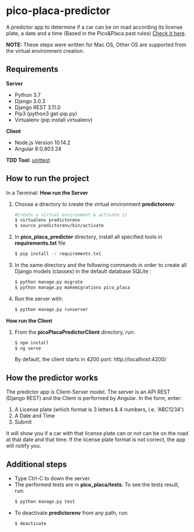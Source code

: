 # pico-placa-predictor
A predictor app to determine if a car can be on road according its license plate, a date and a time (Based in the Pico&amp;Placa past rules) [Check it here](https://ecuador.seguros123.com/todo-lo-que-debes-saber-del-famoso-pico-y-placa/).

**NOTE:** These steps were written for Mac OS, Other OS are supported from the virtual environment creation.

## Requirements
**Server** 
- Python 3.7
- Django 3.0.3
- Django REST 3.11.0
- Pip3 (python3 get-pip.py)
- Virtualenv (pip install virtualenv)

**Client** 
- Node.js Version 10.14.2
- Angular 8:0.803.24

**TDD Tool:** [unittest](https://docs.python.org/3/library/unittest.html#module-unittest)

## How to run the project

In a Terminal:
**How run the Server**
1. Choose a directory to create the virtual environment **predictorenv**:
	```sh
	#Create a virtual environment & activate it
	$ virtualenv predictorenv
	$ source predictorenv/bin/activate
	```
2. In **pico_placa_predictor** directory, install all specified tools  in **requirements.txt** file
	```sh
	$ pip install -r requirements.txt
	```
3. In the same directory and the following commands in order to create all Django models (classes) in the default database SQLite :
	```sh
	$ python manage.py migrate
	$ python manage.py makemigrations pico_placa
	```
4. Run the server with:
	```sh
	$ python manage.py runserver
	```
**How run the Client**
 1. From the **picoPlacaPredictorClient** directory, run:
	```sh
	$ npm install
	$ ng serve 
	```
	By default, the client starts in 4200 port: http://localhost:4200/

## How the predictor works

The predictor app is Client-Server model. The server is an API REST (Django REST) and the Client is performed by Angular.
In the form, enter:
1. A License plate (which format is 3 letters & 4 numbers, i.e. 'ABC1234')
2. A Date and Time
3. Submit

It will show you if a car with that license plate can or not can be on the road at that date and that time. If the license plate format is not correct, the app will notify you.

## Additional steps
- Type Ctrl-C to down the server. 
- The performed tests are in **pico_placa/tests**. To see the tests result, run: 
	```sh
	$ python manage.py test
	```
- To deactivate **predictorenv** from any path, run:
	```sh
	$ deactivate
	```
